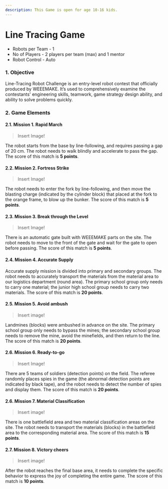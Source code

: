 ```yaml
---
description: This Game is open for age 10-16 kids.
---
```


# Line Tracing Game

* Robots per Team - 1 
* No of Players - 2 players per team \(max\) and 1 mentor 
* Robot Control - Auto

### 1. Objective

Line-Tracing Robot Challenge is an entry-level robot contest that officially produced by WEEEMAKE. It’s used to comprehensively examine the contestants' engineering skills, teamwork, game strategy design ability, and ability to solve problems quickly.

### 2. Game Elements

#### 2.1. Mission 1. Rapid March 

> Insert Image!

The robot starts from the base by line-following, and requires passing a gap of 20 cm. The robot needs to walk blindly and accelerate to pass the gap. The score of this match is **5 points**.

#### 2.2. Mission 2. Fortress Strike

> Insert Image!

The robot needs to enter the fork by line-following, and then move the blasting charge \(indicated by the cylinder block\) that placed at the fork to the orange frame, to blow up the bunker. The score of this match is **5 points**.

#### 2.3. Mission 3. Break through the Level

> Insert Image!

There is an automatic gate built with WEEEMAKE parts on the site. The robot needs to move to the front of the gate and wait for the gate to open before passing. The score of this match is **5 points**.

#### 2.4. Mission 4. Accurate Supply

Accurate supply mission is divided into primary and secondary groups. The robot needs to accurately transport the materials from the material area to our logistics department \(round area\). The primary school group only needs to carry one material; the junior high school group needs to carry two materials. The score of this match is **20 points**.

#### 2.5. Mission 5. Avoid ambush

> Insert image!

Landmines \(blocks\) were ambushed in advance on the site. The primary school group only needs to bypass the mines; the secondary school group needs to remove the mine, avoid the minefields, and then return to the line. The score of this match is **20 points**.

#### 2.6. Mission 6. Ready-to-go

> Insert Image!

There are 5 teams of soldiers \(detection points\) on the field. The referee randomly places spies in the game \(the abnormal detection points are indicated by black tape\), and the robot needs to detect the number of spies and display them. The score of this match is **20 points**.

#### 2.6. Mission 7. Material Classification

> Insert image!

There is one battlefield area and two material classification areas on the site. The robot needs to transport the materials \(blocks\) in the battlefield area to the corresponding material area. The score of this match is **15 points**.

#### 2.7. Mission 8. Victory cheers

> Insert image!

After the robot reaches the final base area, it needs to complete the specific behavior to express the joy of completing the entire game. The score of this match is **10 points**.

